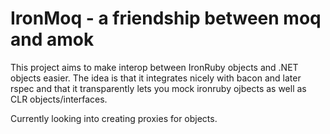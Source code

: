 IronMoq - a friendship between moq and amok
===========================================

This project aims to make interop between IronRuby objects and .NET objects easier.
The idea is that it integrates nicely with bacon and later rspec and that it transparently lets you mock ironruby ojbects
as well as CLR objects/interfaces.

Currently looking into creating proxies for objects.

